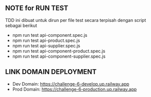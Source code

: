 
## NOTE for RUN TEST

TDD ini dibuat untuk dirun per file test secara terpisah dengan script sebagai berikut
- npm run test api-component.spec.js
- npm run test api-product.spec.js
- npm run test api-supplier.spec.js
- npm run test api-component-product.spec.js
- npm run test api-component-supplier.spec.js

## LINK DOMAIN DEPLOYMENT
- Dev Domain: https://challenge-6-develop.up.railway.app 
- Prod Domain: https://challenge-6-production.up.railway.app 